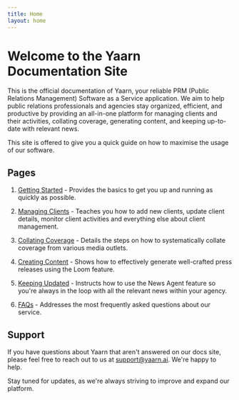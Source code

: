 ```yaml
---
title: Home
layout: home
---
```


# Welcome to the Yaarn Documentation Site

This is the official documentation of Yaarn, your reliable PRM (Public Relations Management) Software as a Service application. We aim to help public relations professionals and agencies stay organized, efficient, and productive by providing an all-in-one platform for managing clients and their activities, collating coverage, generating content, and keeping up-to-date with relevant news.

This site is offered to give you a quick guide on how to maximise the usage of our software.

## Pages

1. [Getting Started](https://docs.yaarn.ai/getting-started) - Provides the basics to get you up and running as quickly as possible.

2. [Managing Clients](https://docs.yaarn.ai/managing-clients) - Teaches you how to add new clients, update client details, monitor client activities and everything else about client management.

3. [Collating Coverage](https://docs.yaarn.ai/collating-coverage) - Details the steps on how to systematically collate coverage from various media outlets.

4. [Creating Content](https://docs.yaarn.ai/creating-content) - Shows how to effectively generate well-crafted press releases using the Loom feature.

5. [Keeping Updated](https://docs.yaarn.ai/keeping-updated) - Instructs how to use the News Agent feature so you're always in the loop with all the relevant news within your agency.

6. [FAQs](https://docs.yaarn.ai/faqs) - Addresses the most frequently asked questions about our service.

## Support

If you have questions about Yaarn that aren't answered on our docs site, please feel free to reach out to us at [support@yaarn.ai](mailto:support@yaarn.ai). We're happy to help.

Stay tuned for updates, as we're always striving to improve and expand our platform.
